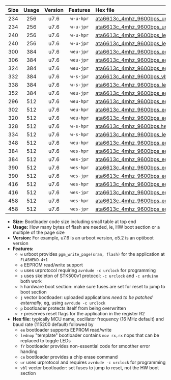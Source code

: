 |Size|Usage|Version|Features|Hex file|
|:-:|:-:|:-:|:-:|:--|
|234|256|u7.6|`w-u-hpr`|[ata6613c_4mhz_9600bps_ur.hex](https://raw.githubusercontent.com/stefanrueger/urboot/main/bootloaders/ata6613c/fcpu_4mhz/9600_bps/ata6613c_4mhz_9600bps_ur.hex)|
|234|256|u7.6|`w-u-jpr`|[ata6613c_4mhz_9600bps_ur_vbl.hex](https://raw.githubusercontent.com/stefanrueger/urboot/main/bootloaders/ata6613c/fcpu_4mhz/9600_bps/ata6613c_4mhz_9600bps_ur_vbl.hex)|
|240|256|u7.6|`w-u-hpr`|[ata6613c_4mhz_9600bps_lednop_ur.hex](https://raw.githubusercontent.com/stefanrueger/urboot/main/bootloaders/ata6613c/fcpu_4mhz/9600_bps/ata6613c_4mhz_9600bps_lednop_ur.hex)|
|240|256|u7.6|`w-u-jpr`|[ata6613c_4mhz_9600bps_lednop_ur_vbl.hex](https://raw.githubusercontent.com/stefanrueger/urboot/main/bootloaders/ata6613c/fcpu_4mhz/9600_bps/ata6613c_4mhz_9600bps_lednop_ur_vbl.hex)|
|300|384|u7.6|`weu-jpr`|[ata6613c_4mhz_9600bps_ee_ur_vbl.hex](https://raw.githubusercontent.com/stefanrueger/urboot/main/bootloaders/ata6613c/fcpu_4mhz/9600_bps/ata6613c_4mhz_9600bps_ee_ur_vbl.hex)|
|306|384|u7.6|`weu-jpr`|[ata6613c_4mhz_9600bps_ee_lednop_ur_vbl.hex](https://raw.githubusercontent.com/stefanrueger/urboot/main/bootloaders/ata6613c/fcpu_4mhz/9600_bps/ata6613c_4mhz_9600bps_ee_lednop_ur_vbl.hex)|
|324|384|u7.6|`weu-jpr`|[ata6613c_4mhz_9600bps_ee_lednop_fr_ur_vbl.hex](https://raw.githubusercontent.com/stefanrueger/urboot/main/bootloaders/ata6613c/fcpu_4mhz/9600_bps/ata6613c_4mhz_9600bps_ee_lednop_fr_ur_vbl.hex)|
|332|384|u7.6|`w-s-jpr`|[ata6613c_4mhz_9600bps_vbl.hex](https://raw.githubusercontent.com/stefanrueger/urboot/main/bootloaders/ata6613c/fcpu_4mhz/9600_bps/ata6613c_4mhz_9600bps_vbl.hex)|
|338|384|u7.6|`w-s-jpr`|[ata6613c_4mhz_9600bps_lednop_vbl.hex](https://raw.githubusercontent.com/stefanrueger/urboot/main/bootloaders/ata6613c/fcpu_4mhz/9600_bps/ata6613c_4mhz_9600bps_lednop_vbl.hex)|
|352|384|u7.6|`weu-jpr`|[ata6613c_4mhz_9600bps_ee_lednop_fr_ce_ur_vbl.hex](https://raw.githubusercontent.com/stefanrueger/urboot/main/bootloaders/ata6613c/fcpu_4mhz/9600_bps/ata6613c_4mhz_9600bps_ee_lednop_fr_ce_ur_vbl.hex)|
|296|512|u7.6|`weu-hpr`|[ata6613c_4mhz_9600bps_ee_ur.hex](https://raw.githubusercontent.com/stefanrueger/urboot/main/bootloaders/ata6613c/fcpu_4mhz/9600_bps/ata6613c_4mhz_9600bps_ee_ur.hex)|
|302|512|u7.6|`weu-hpr`|[ata6613c_4mhz_9600bps_ee_lednop_ur.hex](https://raw.githubusercontent.com/stefanrueger/urboot/main/bootloaders/ata6613c/fcpu_4mhz/9600_bps/ata6613c_4mhz_9600bps_ee_lednop_ur.hex)|
|320|512|u7.6|`weu-hpr`|[ata6613c_4mhz_9600bps_ee_lednop_fr_ur.hex](https://raw.githubusercontent.com/stefanrueger/urboot/main/bootloaders/ata6613c/fcpu_4mhz/9600_bps/ata6613c_4mhz_9600bps_ee_lednop_fr_ur.hex)|
|328|512|u7.6|`w-s-hpr`|[ata6613c_4mhz_9600bps.hex](https://raw.githubusercontent.com/stefanrueger/urboot/main/bootloaders/ata6613c/fcpu_4mhz/9600_bps/ata6613c_4mhz_9600bps.hex)|
|334|512|u7.6|`w-s-hpr`|[ata6613c_4mhz_9600bps_lednop.hex](https://raw.githubusercontent.com/stefanrueger/urboot/main/bootloaders/ata6613c/fcpu_4mhz/9600_bps/ata6613c_4mhz_9600bps_lednop.hex)|
|348|512|u7.6|`weu-hpr`|[ata6613c_4mhz_9600bps_ee_lednop_fr_ce_ur.hex](https://raw.githubusercontent.com/stefanrueger/urboot/main/bootloaders/ata6613c/fcpu_4mhz/9600_bps/ata6613c_4mhz_9600bps_ee_lednop_fr_ce_ur.hex)|
|384|512|u7.6|`wes-hpr`|[ata6613c_4mhz_9600bps_ee.hex](https://raw.githubusercontent.com/stefanrueger/urboot/main/bootloaders/ata6613c/fcpu_4mhz/9600_bps/ata6613c_4mhz_9600bps_ee.hex)|
|384|512|u7.6|`wes-jpr`|[ata6613c_4mhz_9600bps_ee_vbl.hex](https://raw.githubusercontent.com/stefanrueger/urboot/main/bootloaders/ata6613c/fcpu_4mhz/9600_bps/ata6613c_4mhz_9600bps_ee_vbl.hex)|
|390|512|u7.6|`wes-hpr`|[ata6613c_4mhz_9600bps_ee_lednop.hex](https://raw.githubusercontent.com/stefanrueger/urboot/main/bootloaders/ata6613c/fcpu_4mhz/9600_bps/ata6613c_4mhz_9600bps_ee_lednop.hex)|
|390|512|u7.6|`wes-jpr`|[ata6613c_4mhz_9600bps_ee_lednop_vbl.hex](https://raw.githubusercontent.com/stefanrueger/urboot/main/bootloaders/ata6613c/fcpu_4mhz/9600_bps/ata6613c_4mhz_9600bps_ee_lednop_vbl.hex)|
|416|512|u7.6|`wes-hpr`|[ata6613c_4mhz_9600bps_ee_lednop_fr.hex](https://raw.githubusercontent.com/stefanrueger/urboot/main/bootloaders/ata6613c/fcpu_4mhz/9600_bps/ata6613c_4mhz_9600bps_ee_lednop_fr.hex)|
|416|512|u7.6|`wes-jpr`|[ata6613c_4mhz_9600bps_ee_lednop_fr_vbl.hex](https://raw.githubusercontent.com/stefanrueger/urboot/main/bootloaders/ata6613c/fcpu_4mhz/9600_bps/ata6613c_4mhz_9600bps_ee_lednop_fr_vbl.hex)|
|458|512|u7.6|`wes-hpr`|[ata6613c_4mhz_9600bps_ee_lednop_fr_ce.hex](https://raw.githubusercontent.com/stefanrueger/urboot/main/bootloaders/ata6613c/fcpu_4mhz/9600_bps/ata6613c_4mhz_9600bps_ee_lednop_fr_ce.hex)|
|458|512|u7.6|`wes-jpr`|[ata6613c_4mhz_9600bps_ee_lednop_fr_ce_vbl.hex](https://raw.githubusercontent.com/stefanrueger/urboot/main/bootloaders/ata6613c/fcpu_4mhz/9600_bps/ata6613c_4mhz_9600bps_ee_lednop_fr_ce_vbl.hex)|

- **Size:** Bootloader code size including small table at top end
- **Usage:** How many bytes of flash are needed, ie, HW boot section or a multiple of the page size
- **Version:** For example, u7.6 is an urboot version, o5.2 is an optiboot version
- **Features:**
  + `w` urboot provides `pgm_write_page(sram, flash)` for the application at `FLASHEND-4+1`
  + `e` EEPROM read/write support
  + `u` uses urprotocol requiring `avrdude -c urclock` for programming
  + `s` uses skeleton of STK500v1 protocol; `-c urclock` and `-c arduino` both work
  + `h` hardware boot section: make sure fuses are set for reset to jump to boot section
  + `j` vector bootloader: uploaded applications *need to be patched externally*, eg, using `avrdude -c urclock`
  + `p` bootloader protects itself from being overwritten
  + `r` preserves reset flags for the application in the register R2
- **Hex file:** typically MCU name, oscillator frequency (16 MHz default) and baud rate (115200 default) followed by
  + `ee` bootloader supports EEPROM read/write
  + `lednop` "template" bootloader contains `mov rx,rx` nops that can be replaced to toggle LEDs
  + `fr` bootloader provides non-essential code for smoother error handing
  + `ce` bootloader provides a chip erase command
  + `ur` uses urprotocol and requires `avrdude -c urclock` for programming
  + `vbl` vector bootloader: set fuses to jump to reset, not the HW boot section
